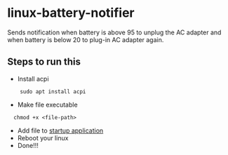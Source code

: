 # linux-battery-notifier
Sends notification when battery is above 95 to unplug the AC adapter and when battery is below 20 to plug-in AC adapter again.

## Steps to run this

- Install acpi
``` 
    sudo apt install acpi 
```
- Make file executable
```
  chmod +x <file-path>
```
- Add file to [startup application](https://www.simplified.guide/gnome/automatically-run-program-on-startup)
- Reboot your linux
- Done!!!
